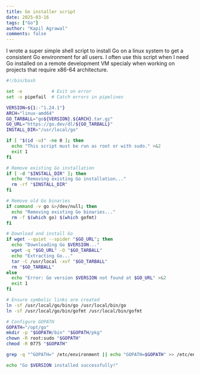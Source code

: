 ```yaml
---
title: Go installer script
date: 2025-03-16
tags: ["Go"]
author: "Kapil Agrawal"
comments: false
---
```


I wrote a super simple shell script to install Go on a linux system to get a consistent Go environment for all users. I often use this script when I need Go installed on a remote development VM specialy when working on projects that require x86-64 architecture.

```sh
#!/bin/bash

set -e           # Exit on error
set -o pipefail  # Catch errors in pipelines

VERSION=${1:-"1.24.1"}
ARCH="linux-amd64"
GO_TARBALL="go${VERSION}.${ARCH}.tar.gz"
GO_URL="https://go.dev/dl/${GO_TARBALL}"
INSTALL_DIR="/usr/local/go"

if [ "$(id -u)" -ne 0 ]; then
  echo "This script must be run as root or with sudo." >&2
  exit 1
fi

# Remove existing Go installation
if [ -d "$INSTALL_DIR" ]; then
  echo "Removing existing Go installation..."
  rm -rf "$INSTALL_DIR"
fi

# Remove old Go binaries
if command -v go &>/dev/null; then
  echo "Removing existing Go binaries..."
  rm -f $(which go) $(which gofmt)
fi

# Download and install Go
if wget --quiet --spider "$GO_URL"; then
  echo "Downloading Go $VERSION..."
  wget -q "$GO_URL" -O "$GO_TARBALL"
  echo "Extracting Go..."
  tar -C /usr/local -xvf "$GO_TARBALL"
  rm "$GO_TARBALL"
else
  echo "Error: Go version $VERSION not found at $GO_URL" >&2
  exit 1
fi

# Ensure symbolic links are created
ln -sf /usr/local/go/bin/go /usr/local/bin/go
ln -sf /usr/local/go/bin/gofmt /usr/local/bin/gofmt

# Configure GOPATH
GOPATH="/opt/go"
mkdir -p "$GOPATH/bin" "$GOPATH/pkg"
chown -R root:sudo "$GOPATH"
chmod -R 0775 "$GOPATH"

grep -q "^GOPATH=" /etc/environment || echo "GOPATH=$GOPATH" >> /etc/environment

echo "Go $VERSION installed successfully!"
```
